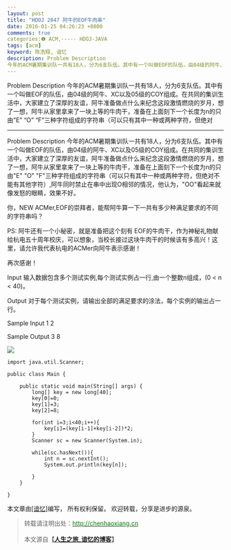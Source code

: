 ```yaml
---
layout: post
title: "HDOJ 2047 阿牛的EOF牛肉串"
date: 2016-01-25 04:26:23 +0800
comments: true
categories:❶ ACM,----- HDOJ-JAVA
tags: [acm]
keyword: 陈浩翔, 谙忆
description: Problem Description 
今年的ACM暑期集训队一共有18人，分为6支队伍。其中有一个叫做EOF的队伍，由04级的阿牛、XC以及05级的COY组成。在共同的集训生活中，大家建立了深厚的友谊，阿牛准备做点什么来纪念这段激情燃烧的岁月，想了一想，阿牛从家里拿来了一块上等的牛肉干，准备在上面刻下一个长度为n的只由”E” “O” “F”三种字符组成的字符串（可以只有其中一种或两种字符，但绝对 
---
```



Problem Description 
今年的ACM暑期集训队一共有18人，分为6支队伍。其中有一个叫做EOF的队伍，由04级的阿牛、XC以及05级的COY组成。在共同的集训生活中，大家建立了深厚的友谊，阿牛准备做点什么来纪念这段激情燃烧的岁月，想了一想，阿牛从家里拿来了一块上等的牛肉干，准备在上面刻下一个长度为n的只由”E” “O” “F”三种字符组成的字符串（可以只有其中一种或两种字符，但绝对
<!-- more -->
----------

Problem Description
今年的ACM暑期集训队一共有18人，分为6支队伍。其中有一个叫做EOF的队伍，由04级的阿牛、XC以及05级的COY组成。在共同的集训生活中，大家建立了深厚的友谊，阿牛准备做点什么来纪念这段激情燃烧的岁月，想了一想，阿牛从家里拿来了一块上等的牛肉干，准备在上面刻下一个长度为n的只由"E" "O" "F"三种字符组成的字符串（可以只有其中一种或两种字符，但绝对不能有其他字符）,阿牛同时禁止在串中出现O相邻的情况，他认为，"OO"看起来就像发怒的眼睛，效果不好。

你，NEW ACMer,EOF的崇拜者，能帮阿牛算一下一共有多少种满足要求的不同的字符串吗？

PS: 阿牛还有一个小秘密，就是准备把这个刻有 EOF的牛肉干，作为神秘礼物献给杭电五十周年校庆，可以想象，当校长接过这块牛肉干的时候该有多高兴！这里，请允许我代表杭电的ACMer向阿牛表示感谢！

再次感谢！
 

Input
输入数据包含多个测试实例,每个测试实例占一行,由一个整数n组成，(0 < n < 40)。

 

Output
对于每个测试实例，请输出全部的满足要求的涂法，每个实例的输出占一行。

 

Sample Input
1
2
 

Sample Output
3
8

![](http://img.blog.csdn.net/20160125162543544)



```
import java.util.Scanner;

public class Main {

    public static void main(String[] args) {
        long[] key = new long[40];
        key[0]=0;
        key[1]=3;
        key[2]=8;
        
        for(int i=3;i<40;i++){
            key[i]=(key[i-1]+key[i-2])*2;
        }
        Scanner sc = new Scanner(System.in);
        
        while(sc.hasNext()){
            int n = sc.nextInt();
            System.out.println(key[n]);
            
        }
    }

}

```

本文章由<a href="http://chenhaoxiang.cn/">[谙忆]</a>编写， 所有权利保留。 
欢迎转载，分享是进步的源泉。
<blockquote cite='陈浩翔'>
<p background-color='#D3D3D3'>转载请注明出处：<a href='http://chenhaoxiang.cn'><font color="green">http://chenhaoxiang.cn</font></a><br><br>
本文源自<strong>【<a href='http://chenhaoxiang.cn' target='_blank'>人生之旅_谙忆的博客</a>】</strong></p>
</blockquote>
